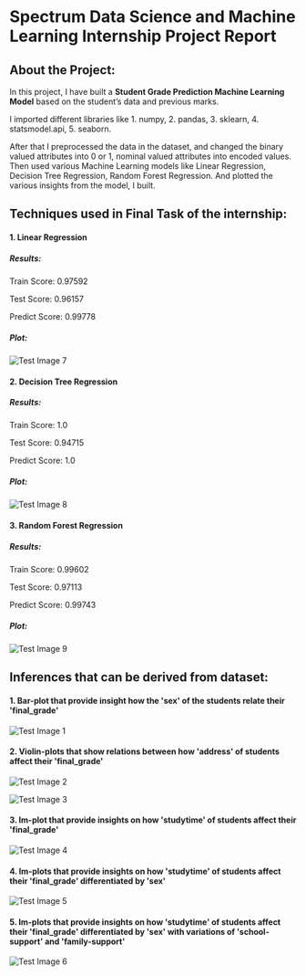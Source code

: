 # Spectrum Data Science and Machine Learning Internship Project Report

## About the Project:

In this project, I have built a **Student Grade Prediction Machine Learning Model** based on the student’s data and previous marks.

I imported different libraries like
    1. numpy,
    2. pandas,
    3. sklearn,
    4. statsmodel.api,
    5. seaborn.

After that I preprocessed the data in the dataset, and changed the binary valued attributes into 0 or 1, nominal valued attributes into encoded values.
Then used various Machine Learning models like Linear Regression, Decision Tree Regression, Random Forest Regression.
And plotted the various insights from the model, I built.

## Techniques used in Final Task of the internship:

#### 1. Linear Regression

##### Results:
Train Score:  0.97592

Test Score:  0.96157

Predict Score:  0.99778

##### Plot:

![Test Image 7](https://github.com/adityatripathy0000/SpectrumInternship/blob/master/Final_Task/Final_Task_Plot.png)

#### 2. Decision Tree Regression

##### Results:
Train Score:  1.0

Test Score:  0.94715

Predict Score:  1.0

##### Plot:

![Test Image 8](https://github.com/adityatripathy0000/SpectrumInternship/blob/master/Final_Task/Final_Task_Plot_DecisionTree.png)

#### 3. Random Forest Regression

##### Results:
Train Score:  0.99602

Test Score:  0.97113

Predict Score:  0.99743

##### Plot:

![Test Image 9](https://github.com/adityatripathy0000/SpectrumInternship/blob/master/Final_Task/Final_Task_Plot_RandomForest.png)

## Inferences that can be derived from dataset:

#### 1. Bar-plot that provide insight how the 'sex' of the students relate their 'final_grade'
![Test Image 1](https://github.com/adityatripathy0000/SpectrumInternship/blob/master/Final_Task/Insight_Barplot.png)

#### 2. Violin-plots that show relations between how 'address' of students affect their 'final_grade'
![Test Image 2](https://github.com/adityatripathy0000/SpectrumInternship/blob/master/Final_Task/Insight_Violinplot_1.png)

![Test Image 3](https://github.com/adityatripathy0000/SpectrumInternship/blob/master/Final_Task/Insight_Violinplot_2.png)

#### 3. lm-plot that provide insights on how 'studytime' of students affect their 'final_grade'
![Test Image 4](https://github.com/adityatripathy0000/SpectrumInternship/blob/master/Final_Task/Insight_lmplot_1.png)

#### 4. lm-plots that provide insights on how 'studytime' of students affect their 'final_grade' differentiated by 'sex'
![Test Image 5](https://github.com/adityatripathy0000/SpectrumInternship/blob/master/Final_Task/Insight_lmplot_2.png)

#### 5. lm-plots that provide insights on how 'studytime' of students affect their 'final_grade' differentiated by 'sex' with variations of 'school-support' and 'family-support'
![Test Image 6](https://github.com/adityatripathy0000/SpectrumInternship/blob/master/Final_Task/Insight_lmplot_3.png)
